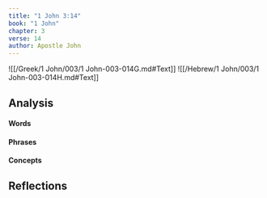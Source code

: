 ```yaml
---
title: "1 John 3:14"
book: "1 John"
chapter: 3
verse: 14
author: Apostle John
---
```

![[/Greek/1 John/003/1 John-003-014G.md#Text]]
![[/Hebrew/1 John/003/1 John-003-014H.md#Text]]

## Analysis

#### Words

#### Phrases

#### Concepts

## Reflections
